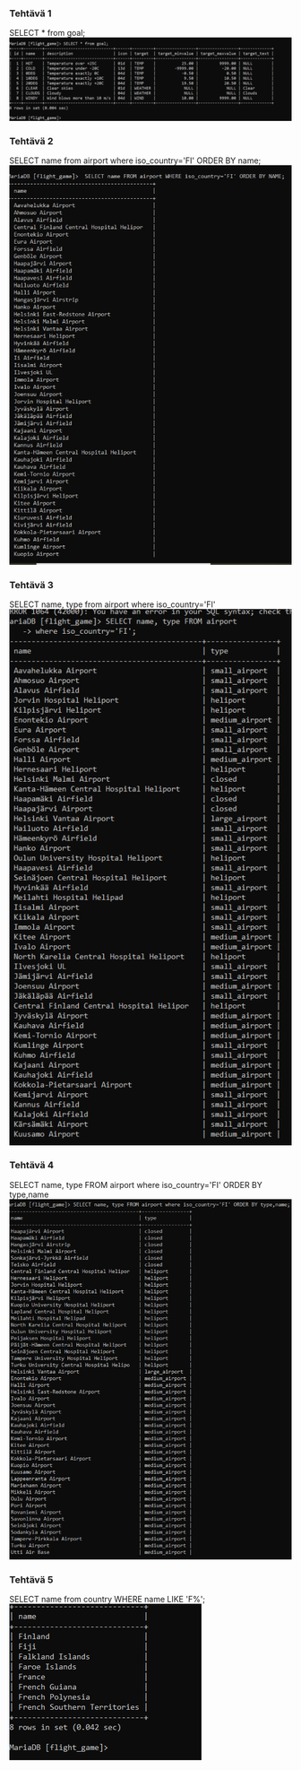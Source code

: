 ### Tehtävä 1
SELECT * from goal;
![kuva](./ruudunkappaukset/teht1.1.png)
### Tehtävä 2
SELECT name from airport where iso_country='FI' ORDER BY name;
![kuva](./ruudunkappaukset/Namit%20akkos.png)
### Tehtävä 3
SELECT name, type from airport where iso_country='FI'
![kuva](./ruudunkappaukset/name,type%20.png)
### Tehtävä 4
SELECT name, type FROM airport where iso_country='FI' ORDER BY type,name
![kuva](./ruudunkappaukset/type.name.akkos.png)
### Tehtävä 5
SELECT name from country WHERE name LIKE 'F%';
![kuva](./ruudunkappaukset/FName.png)


